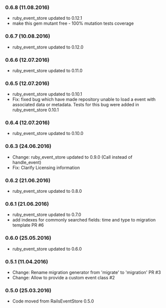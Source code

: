 ### 0.6.8 (11.08.2016)

* ruby_event_store updated to 0.12.1
* make this gem mutant free - 100% mutation tests coverage

### 0.6.7 (10.08.2016)

* ruby_event_store updated to 0.12.0

### 0.6.6 (12.07.2016)

* ruby_event_store updated to 0.11.0

### 0.6.5 (12.07.2016)

* ruby_event_store updated to 0.10.1
* Fix: fixed bug which have made repository unable to load a event with associated data or metadata. Tests for this bug were added in ruby_event_store 0.10.1

### 0.6.4 (12.07.2016)

* ruby_event_store updated to 0.10.0

### 0.6.3 (24.06.2016)

* Change: ruby_event_store updated to 0.9.0 (Call instead of handle_event)
* Fix: Clarify Licensing information

### 0.6.2 (21.06.2016)

* ruby_event_store updated to 0.8.0

### 0.6.1 (21.06.2016)

* ruby_event_store updated to 0.7.0
* add indexes for commonly searched fields: time and type to migration template PR #6

### 0.6.0 (25.05.2016)

* ruby_event_store updated to 0.6.0

### 0.5.1 (11.04.2016)

* Change: Rename migration generator from 'migrate' to 'migration' PR #3
* Change: Allow to provide a custom event class #2


### 0.5.0 (25.03.2016)

* Code moved from RailsEventStore 0.5.0
